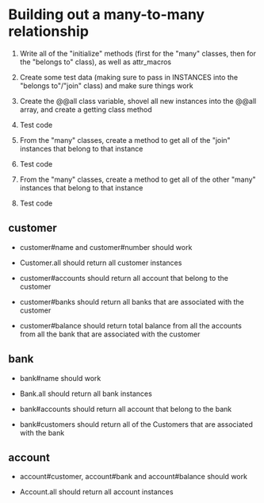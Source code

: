 # Building out a many-to-many relationship

1. Write all of the "initialize" methods (first for the "many" classes, then for the "belongs to" class), as well as attr_macros

2. Create some test data (making sure to pass in INSTANCES into the "belongs to"/"join" class) and make sure things work

3. Create the @@all class variable, shovel all new instances into the @@all array, and create a getting class method

4. Test code

5. From the "many" classes, create a method to get all of the "join" instances that belong to that instance

6. Test code

7. From the "many" classes, create a method to get all of the other "many" instances that belong to that instance

8. Test code

## customer
- customer#name and customer#number should work

- Customer.all should return all customer instances

- customer#accounts should return all account that belong to the customer

- customer#banks should return all banks that are associated with the customer

- customer#balance should return total balance from all the accounts from all the bank that are associated with the customer

## bank

- bank#name should work

- Bank.all should return all bank instances

- bank#accounts should return all account that belong to the bank

- bank#customers should return all of the Customers that are associated with the bank

## account

- account#customer, account#bank and account#balance should work

- Account.all should return all account instances
